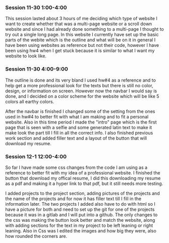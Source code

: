 ### Session 11-30 1:00-4:00

This session lasted about 3 hours of me deciding which type of website I want to create whether that was a multi-page website or a scroll down website and since I had already done something to a multi-page I thought to try out a single long page. In this website I currently have set up the basic parts of the webite which is the outline and what will be on it in general I have been using websites as reference but not their code, however I have been using hw4 when I get stuck because it is similar to what I want my website to look like.

### Session 11-30 4:00-9:00

The outline is done and its very bland I used hw#4 as a reference and to help get a more professional look for the texts but there is still no color, design, or information on screen. However now the navbar I would say is done, and I decided on a color scheme for the website which will be like 5 colors all earthy colors.

After the navbar is finished I changed some of the setting from the ones used in hw#4 to better fit with what I am making and to fit a personal website. Also in this time period I made the "intro" page which is the first page that is seen with a selfie and some generated latin text to make it make look the part till I fill in all the correct info. I also finished previous work section and added filler text and a layout of the button that will download my resume.

### Session 12-1 12:00-4:00

So far I have made some css changes from the code I am using as a reference to better fit with my idea of a professional website. I finished the button that download my offical resume, I did this downloading my resume as a pdf and making it a hyper link to that pdf, but it still needs more testing.

I added projects to the project section, adding pictures of the projects and the name of the projects and for now it has filler text till I fill in the information later. The two projects I added also have to do with html so I have a picture for both and need to set up the git for one of the projects because it was in a gitlab and I will put into a github. The only changes to the css was making the button look better and match the website, along with adding sections for the text in my project to be left leaning or right leaning. Also in Css was I edited the images and how big they were, also how rounded the corners are.
